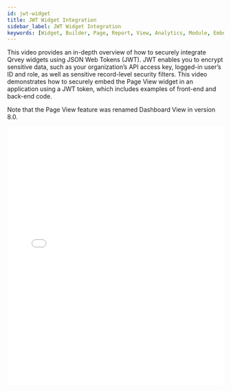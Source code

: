```yaml
---
id: jwt-widget
title: JWT Widget Integration
sidebar_label: JWT Widget Integration
keywords: [Widget, Builder, Page, Report, View, Analytics, Module, Embed, Integrate, Application, JSON, JWT, Token, JavaScript, Customization, Panel, Single, Launcher, API, Key, Domain]
---
```


This video provides an in-depth overview of how to securely integrate Qrvey widgets using  JSON Web Tokens (JWT). JWT enables you to encrypt sensitive data, such as your organization’s API access key, logged-in user’s ID and role, as well as sensitive record-level security filters. This video demonstrates how to securely embed the Page View widget in an application using a JWT token, which includes examples of front-end and back-end code. 

Note that the Page View feature was renamed Dashboard View in version 8.0.

<iframe src="//fast.wistia.net/embed/iframe/05njhqoki9?videoFoam=true"
allowtransparency="true" frameBorder="0" scrolling="no" className="wistia_embed"
name="wistia_embed" allowFullScreen  width="100%" height="600"></iframe>
<script src="//fast.wistia.net/assets/external/iframe-api-v1.js"></script>
<br/>